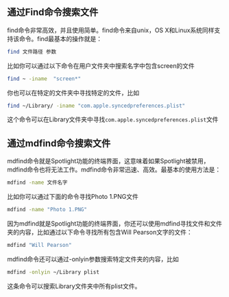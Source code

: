 ## 通过Find命令搜索文件

find命令非常高效，并且使用简单。find命令来自unix，OS X和Linux系统同样支持该命令。find最基本的操作就是：
```sh
find 文件路径 参数
```

比如你可以通过以下命令在用户文件夹中搜索名字中包含screen的文件

```sh
find ~ -iname  "screen*"
```

你也可以在特定的文件夹中寻找特定的文件，比如

```sh
find ~/Library/ -iname "com.apple.syncedpreferences.plist"
```

这个命令可以在Library文件夹中寻找`com.apple.syncedpreferences.plist`文件

## 通过mdfind命令搜索文件

mdfind命令就是Spotlight功能的终端界面，这意味着如果Spotlight被禁用，mdfind命令也将无法工作。mdfind命令非常迅速、高效。最基本的使用方法是：

```sh
mdfind -name 文件名字
```

比如你可以通过下面的命令寻找Photo 1.PNG文件

```sh
mdfind -name "Photo 1.PNG"
```

因为mdfind就是Spotlight功能的终端界面，你还可以使用mdfind寻找文件和文件夹的内容，比如通过以下命令寻找所有包含Will Pearson文字的文件：

```sh
mdfind "Will Pearson"
```

mdfind命令还可以通过-onlyin参数搜索特定文件夹的内容，比如

```sh
mdfind -onlyin ~/Library plist
```

这条命令可以搜索Library文件夹中所有plist文件。